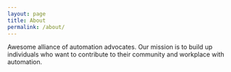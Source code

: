 ```yaml
---
layout: page
title: About
permalink: /about/
---
```


Awesome alliance of automation advocates. Our mission is to build up individuals who want to contribute to their community and workplace with automation.